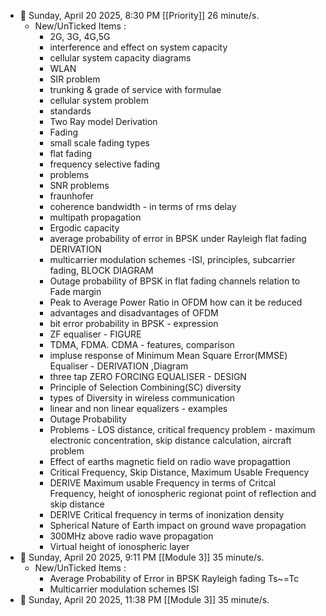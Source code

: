 - 🍅 Sunday, April 20 2025, 8:30 PM [[Priority]] 26 minute/s. 
	- New/UnTicked Items :
		- 2G, 3G, 4G,5G
		- interference and effect on system capacity
		- cellular system capacity diagrams
		- WLAN
		- SIR problem
		- trunking & grade of service with formulae
		- cellular system problem
		- standards
		- Two Ray model Derivation
		- Fading
		- small scale fading types
		- flat fading
		- frequency selective fading
		- problems
		- SNR problems
		- fraunhofer
		- coherence bandwidth - in terms of rms delay
		- multipath propagation
		- Ergodic capacity
		- average probability of error in BPSK under Rayleigh flat fading DERIVATION
		- multicarrier modulation schemes -ISI, principles, subcarrier fading, BLOCK DIAGRAM
		- Outage probability of BPSK in flat fading channels relation to Fade margin
		- Peak to Average Power Ratio in OFDM how can it be reduced
		- advantages and disadvantages of OFDM
		- bit error probability in BPSK - expression
		- ZF equaliser - FIGURE
		- TDMA, FDMA. CDMA - features, comparison
		- impluse response of Minimum Mean Square Error(MMSE) Equaliser - DERIVATION ,Diagram
		- three tap ZERO FORCING EQUALISER - DESIGN
		- Principle of Selection Combining(SC) diversity
		- types of Diversity in wireless communication
		- linear and non linear equalizers - examples
		- Outage Probability
		- Problems - LOS distance, critical frequency problem - maximum electronic concentration, skip distance calculation, aircraft problem
		- Effect of earths magnetic field on radio wave propagattion
		- Critical Frequency, Skip Distance, Maximum Usable Frequency
		- DERIVE Maximum usable Frequency in terms of Critcal Frequency, height of ionospheric regionat point of reflection and skip distance
		- DERIVE Critical frequency in terms of inonization density
		- Spherical Nature of Earth impact on ground wave propagation
		- 300MHz above radio wave propagation
		- Virtual height of ionospheric layer- 🍅 Sunday, April 20 2025, 9:11 PM [[Module 3]] 35 minute/s. 
	- New/UnTicked Items :
		- Average Probability of Error in BPSK Rayleigh fading Ts~=Tc
		- Multicarrier modulation schemes ISI- 🍅 Sunday, April 20 2025, 11:38 PM [[Module 3]] 35 minute/s. 